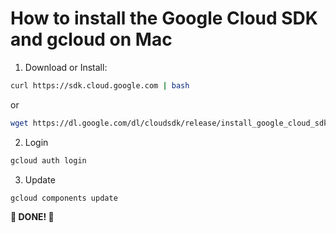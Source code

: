 # How to install the Google Cloud SDK and gcloud on Mac

1. Download or Install:

```bash
curl https://sdk.cloud.google.com | bash
```

or

```bash
wget https://dl.google.com/dl/cloudsdk/release/install_google_cloud_sdk.bash
```

2. Login
```bash
gcloud auth login
```

3. Update
```bash
gcloud components update
```

**🎉 DONE! 🎉**